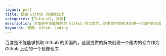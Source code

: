 ```yaml
---
layout: post
title: 搭建 Github 的镜像仓库
categories: [Tutorial, 推荐]
description: 百度是不能能够抓取 Github 的页面的，这里提供的解决创建一个国内的仓库作为 Github 上面的一个镜像仓库
keywords: 镜像, Gihub, Coding
---
```

百度是不能能够抓取 Github 的页面的，这里提供的解决创建一个国内的仓库作为 Github 上面的一个镜像仓库